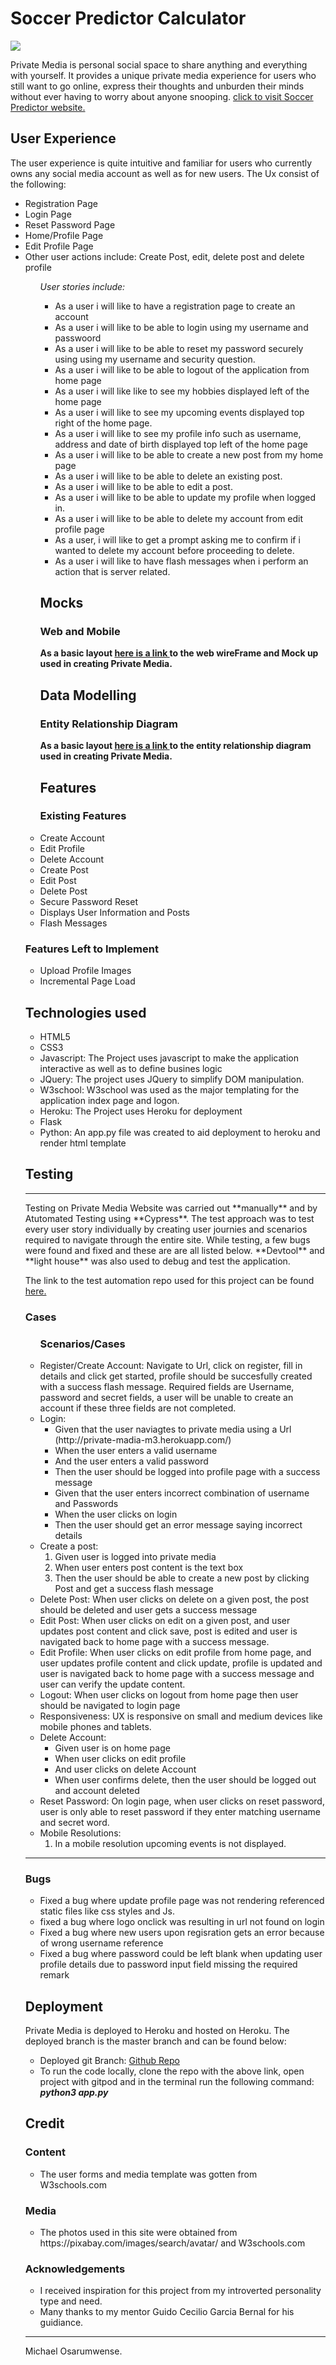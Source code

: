 # **Soccer Predictor Calculator** 
<img src="https://imgur.com/kmriMUr.jpg" style="margin: 0;">

Private Media is personal social space to share anything and everything with yourself. It provides a unique private media experience for users who still want to go online, express their thoughts and unburden their minds without ever having to worry about anyone snooping.
<a href="http://private-madia-m3.herokuapp.com/" target="_blank">click to visit Soccer Predictor website.</a>
## User Experience

The user experience is quite intuitive and familiar for users who currently owns any social media account as well as for new users. The Ux consist of the following:
<ul>
<li>Registration Page</li>
<li>Login Page</li>
<li>Reset Password Page</li>
<li>Home/Profile Page</li>
<li>Edit Profile Page</li>
<li>Other user actions include: Create Post, edit, delete post and delete profile</li>
<ul>

*User stories include:*
<ul>
<li>As a user i will like to have a registration page to create an account</li>
<li>As a user i will like to be able to login using my username and passwoord</li>
<li>As a user i will like to be able to reset my password securely using using my username and security question.</li>
<li>As a user i will like to be able to logout of the application from home page</li>
<li>As a user i will like like to see my hobbies displayed left of the home page</li>
<li>As a user i will like to see my upcoming events displayed top right of the home page.</li>
<li>As a user i will like to see my profile info such as username, address and date of birth displayed top left of the home page</li>
<li>As a user i will like to be able to create a new post from my home page</li>
<li>As a user i will like to be able to delete an existing post.</li>
<li>As a user i will like to be able to edit a post.</li>
<li>As a user i will like to be able to update my profile when logged in.</li>
<li>As a user i will like to be able to delete my account from edit profile page</li>
<li>As a user, i will like to get a prompt asking me to confirm if i wanted to delete my account before proceeding to delete.</li>
<li>As a user i will like to have flash messages when i perform an action that is server related.</li>
</ul>

## **Mocks**
### Web and Mobile
**As a basic layout <a href="/mockArchitecture.png" target="_blank">here is a link </a> to the web wireFrame and Mock up used in creating Private Media.**

## **Data Modelling**
### Entity Relationship Diagram
**As a basic layout <a href="/Frames/entityRelationship.png" target="_blank">here is a link </a> to the entity relationship diagram used in creating Private Media.**

## **Features**
### Existing Features
<li>Create Account</li>
<li>Edit Profile</li>
<li>Delete Account</li>
<li>Create Post</li>
<li>Edit Post</li>
<li>Delete Post</li>
<li>Secure Password Reset</li>
<li>Displays User Information and Posts</li>
<li>Flash Messages</li>
</ul>

### Features Left to Implement
<ul>
<li>Upload Profile Images</li>
<li>Incremental Page Load</li>
</ul>

## **Technologies used**
<ul>
<li>HTML5</li>
<li>CSS3</li>
<li>Javascript: The Project uses javascript to make the application interactive as well as to define busines logic</li>
<li>JQuery: The project uses JQuery to simplify DOM manipulation.</li>
<li>W3school: W3school was used as the major templating for the application index page and logon.</li>
<li>Heroku: The Project uses Heroku for deployment</li>
<li>Flask</li>
<li>Python: An app.py file was created to aid deployment to heroku and render html template</li> 

</ul>

## **Testing**
<hr>
Testing on Private Media Website was carried out **manually** and by Atutomated Testing using **Cypress**. The test approach was to test every user story individually by creating 
user journies and scenarios required to navigate through the entire site. While testing, a few bugs were found and fixed and these are are all listed below. **Devtool** and **light house** was also used to debug and test the application.

The link to the test automation repo used for this project can be found <a href="https://github.com/MichaelOsarumwense/Cypress-e2e-SoccerPredictor-m2.git" target="_blank">here.</a>

### **Cases**
<ul>
<h3>Scenarios/Cases</h3>
<li>Register/Create Account: Navigate to Url, click on register,  fill in details and click get started, profile should be succesfully created with a success flash message. Required fields are Username, password and secret fields, a user will be unable to create an account if these three fields are not completed.</li>
<li>Login: 
<ul>
<li>Given that the user naviagtes to private media using a Url (http://private-madia-m3.herokuapp.com/)</li>
<li>When the user enters a valid username</li>
<li>And the user enters a valid password</li>
<li>Then the user should be logged into profile page with a success message</li>
<li>Given that the user enters incorrect combination of username and Passwords</li>
<li>When the user clicks on login</li>
<li>Then the user should get an error message saying incorrect details</li>
</ul> 
</li>
<li>Create a post: 
<ol>
<li>Given user is logged into private media</li>
<li>When user enters post content is the text box</li>
<li>Then the user should be able to create a new post by clicking Post and get a success flash message</li>
</ol>
</li>
<li>Delete Post: When user clicks on delete on a given post, the post should be deleted and user gets a success message</li>
<li>Edit Post: When user clicks on edit on a given post, and user updates post content and click save, post is edited and user is navigated back to home page with a success message.</li>
<li>Edit Profile: When user clicks on edit profile from home page, and user updates profile content and click update, profile is updated and user is navigated back to home page with a success message and user can verify the update content.</li>
<li>Logout: When user clicks on logout from home page then user should be navigated to login page</li>
<li>Responsiveness: UX is responsive on small and medium devices like mobile phones and tablets.</li>
<li>Delete Account: 
<ul>
<li>Given user is on home page</li>
<li>When user clicks on edit profile</li>
<li>And user clicks on delete Account</li>
<li>When user confirms delete, then the user should be logged out and account deleted</li>
</ul>
</li>
<li>Reset Password: On login page, when user clicks on reset password, user is only able to reset password if they enter matching username and secret word.</li>
<li>Mobile Resolutions:
<ol>
<li>In a mobile resolution upcoming events is not displayed.</li>
</ol>
</li>
</ul>
<hr>

### **Bugs**
<ul>
<li>Fixed a bug where update profile page was not rendering referenced static files like css styles and Js.</li>
<li>fixed a bug where logo onclick was resulting in url not found on login</li>
<li>Fixed a bug where new users upon regisration gets an error because of wrong username reference</li>
<li>Fixed a bug where password could be left blank when updating user profile details due to password input field missing the required remark</li>
</ul>

## **Deployment**
Private Media is deployed to Heroku and hosted on Heroku. The deployed branch is the master branch and can be found below: 
<ul>
<li>Deployed git Branch: <a href="https://github.com/MichaelOsarumwense/PrivateMedia-M3.git">Github Repo</a> </li>
<li>To run the code locally, clone the repo with the above link, open project with gitpod and in the terminal run the following command: <strong><em>python3 app.py</strong></em></li>
</ul>


## **Credit**
### **Content**
<ul>
<li>The user forms and media template was gotten from W3schools.com</li>
</ul>

### **Media**
<ul>
<li>The photos used in this site were obtained from https://pixabay.com/images/search/avatar/ and W3schools.com</li>
</ul>

### **Acknowledgements**
<ul>
<li>I received inspiration for this project from my introverted personality type and need.</li>
<li>Many thanks to my mentor Guido Cecilio Garcia Bernal for his guidiance.</li>
</ul>

--------

Michael Osarumwense.
